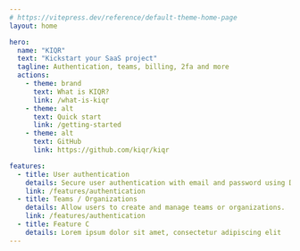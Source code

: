 ```yaml
---
# https://vitepress.dev/reference/default-theme-home-page
layout: home

hero:
  name: "KIQR"
  text: "Kickstart your SaaS project"
  tagline: Authentication, teams, billing, 2fa and more
  actions:
    - theme: brand
      text: What is KIQR?
      link: /what-is-kiqr
    - theme: alt
      text: Quick start
      link: /getting-started
    - theme: alt
      text: GitHub
      link: https://github.com/kiqr/kiqr

features:
  - title: User authentication
    details: Secure user authentication with email and password using Devise.
    link: /features/authentication
  - title: Teams / Organizations
    details: Allow users to create and manage teams or organizations.
    link: /features/authentication
  - title: Feature C
    details: Lorem ipsum dolor sit amet, consectetur adipiscing elit
---
```

